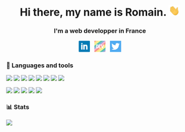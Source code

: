 <h1 align="center">Hi there, my name is Romain. <img src="https://github.com/RomainSire/RomainSire/blob/main/img/wave.gif" width="30px"></h1>
<h3 align="center">I'm a web developper in France</h3>

<p align='center'>
  <a href="https://www.linkedin.com/in/romainsire/"><img height="30" src="https://github.com/RomainSire/RomainSire/blob/main/img/linkedin.png"></a>&nbsp;&nbsp;
  <a href="https://dev.to/romainsire"><img height="30" src="https://github.com/RomainSire/RomainSire/blob/main/img/dev.png"></a>&nbsp;&nbsp;
  <a href="https://twitter.com/RomainSireDev"><img height="30" src="https://github.com/RomainSire/RomainSire/blob/main/img/twitter.png"></a>
</p>


### :wrench: Languages and tools
![](https://img.shields.io/badge/html5%20-%23E34F26.svg?&style=for-the-badge&logo=html5&logoColor=white)
![](https://img.shields.io/badge/css3%20-%231572B6.svg?&style=for-the-badge&logo=css3&logoColor=white)
![](https://img.shields.io/badge/SASS%20-hotpink.svg?&style=for-the-badge&logo=SASS&logoColor=white)
![](https://img.shields.io/badge/javascript%20-%23323330.svg?&style=for-the-badge&logo=javascript&logoColor=%23F7DF1E)
![](https://img.shields.io/badge/typescript%20-%23007ACC.svg?&style=for-the-badge&logo=typescript&logoColor=white)
![](https://img.shields.io/badge/angular%20-%23DD0031.svg?&style=for-the-badge&logo=angular&logoColor=white)
![](https://img.shields.io/badge/node.js%20-%2343853D.svg?&style=for-the-badge&logo=node.js&logoColor=white)
![](https://img.shields.io/badge/php-%23777BB4.svg?&style=for-the-badge&logo=php&logoColor=white)

![](https://img.shields.io/badge/mysql-%2300f.svg?&style=for-the-badge&logo=mysql&logoColor=white)
![](https://img.shields.io/badge/MongoDB-%234ea94b.svg?&style=for-the-badge&logo=mongodb&logoColor=white)
![](https://img.shields.io/badge/git%20-%23F05033.svg?&style=for-the-badge&logo=git&logoColor=white)
![](https://img.shields.io/badge/docker%20-%230db7ed.svg?&style=for-the-badge&logo=docker&logoColor=white)
![](https://img.shields.io/badge/Linux-%23FFA500.svg?&style=for-the-badge&logo=linux&logoColor=white)


### :bar_chart: Stats
<img align="center" src="https://github-readme-stats.vercel.app/api/top-langs/?username=RomainSire&layout=compact" />

